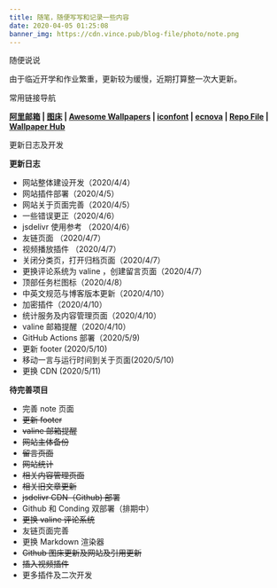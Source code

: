```yaml
---
title: 随笔，随便写写和记录一些内容
date: 2020-04-05 01:25:08
banner_img: https://cdn.vince.pub/blog-file/photo/note.png
---
```


<p class="note note-success">随便说说</p>

由于临近开学和作业繁重，更新较为缓慢，近期打算整一次大更新。

<p class="note note-primary">常用链接导航</p>

**[阿里邮箱](https://qiye.aliyun.com/ ) | [图床](https://imgchr.com/ ) | [Awesome Wallpapers](https://wallhaven.cc ) | [iconfont](https://www.iconfont.cn ) | [ecnova](https://trench.ecnova.com/ ) | [Repo File](https://cdn.jsdelivr.net/gh/vinceying/blog-file@eb13514517dbd62db37641637ce6db7c52bad1e5/ ) | [Wallpaper Hub](https://wallpaperhub.app/ )**

<p class="note note-info">更新日志及开发</p>

**更新日志**

* 网站整体建设开发（2020/4/4）
* 网站插件部署（2020/4/5）
* 网站关于页面完善（2020/4/5）
* 一些错误更正（2020/4/6）
* jsdelivr 使用参考 （2020/4/6）
* 友链页面 （2020/4/7）
* 视频播放插件 （2020/4/7）
* 关闭分类页，打开归档页面（2020/4/7）
* 更换评论系统为 valine ，创建留言页面（2020/4/7）
* 顶部任务栏图标（2020/4/8）
* 中英文规范与博客版本更新（2020/4/10）
* 加密插件（2020/4/10）
* 统计服务及内容管理页面（2020/4/10）
* valine 邮箱提醒（2020/4/10）
* GitHub Actions 部署（2020/5/9)
* 更新 footer (2020/5/10)
* 移动一言与运行时间到关于页面(2020/5/10)
* 更换 CDN (2020/5/11)

**待完善项目**

* 完善 note 页面
* ~~更新 footer~~
* ~~valine 邮箱提醒~~
* ~~网站主体备份~~
* ~~留言页面~~
* ~~网站统计~~
* ~~相关内容管理页面~~
* ~~相关旧文章更新~~
* ~~jsdelivr CDN（Github) 部署~~
* Github 和 Conding 双部署（排期中）
* ~~更换 valine 评论系统~~
* 友链页面完善
* 更换 Markdown 渲染器
* ~~Github 图床更新及网站及引用更新~~
* ~~插入视频插件~~
* 更多插件及二次开发
